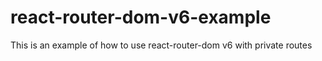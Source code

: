 # react-router-dom-v6-example
This is an example of how to use react-router-dom v6 with private routes
